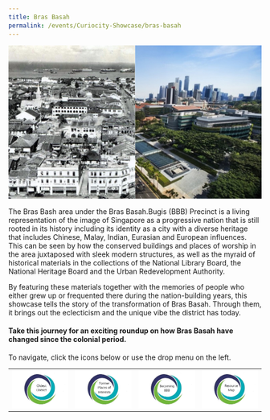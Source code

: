 ```yaml
---
title: Bras Basah
permalink: /events/Curiocity-Showcase/bras-basah
---
```


![Alt text for image on Isomer site](/images/sample-bb-landing-banner.png)

The Bras Bash area under the Bras Basah.Bugis (BBB) Precinct is a living representation of the image of Singapore as a progressive nation that is still rooted in its history including its identity as a city with a diverse heritage that includes Chinese, Malay, Indian, Eurasian and European influences. This can be seen by how the conserved buildings and places of worship in the area juxtaposed with sleek modern structures, as well as the myraid of historical materials in the collections of the National Library Board, the National Heritage Board and the Urban Redevelopment Authority.

By featuring these materials together with the memories of people who either grew up or frequented there during the nation-building years, this showcase tells the story of the transformation of Bras Basah. Through them, it brings out the eclecticism and the unique vibe the district has today.


#### Take this journey for an exciting roundup on how Bras Basah have changed since the colonial period.

To navigate, click the icons below or use the drop menu on the left.

| |  |  | | 
| :--------: | :--------: | :--------: |  :--------: |
| [![Alt text for image on Isomer site](/images/sample-bb-icon-oldest-district.png)](/events/Curiocity-Showcase/bras-basah/oldest)    | [![Alt text for image on Isomer site](/images/sample-bb-icon-places-interest.png)](/events/curiocity-showcase/former-places-interest)     | [![Alt text for image on Isomer site](/images/sample-bb-icon-becoming-bbb.png)](/events/curiocity-showcase/bras-basah/bbb)     | [![Alt text for image on Isomer site](/images/sample-bb-icon-resource-map.png)](/events/curiocity-showcase/bras-basah/resource-map)     |